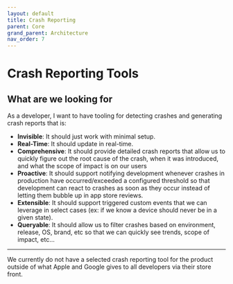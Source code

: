 ```yaml
---
layout: default
title: Crash Reporting
parent: Core
grand_parent: Architecture
nav_order: 7
---
```


# Crash Reporting Tools

## What are we looking for

As a developer, I want to have tooling for detecting crashes and generating crash reports that is:

- **Invisible**: It should just work with minimal setup.
- **Real-Time**: It should update in real-time.
- **Comprehensive**: It should provide detailed crash reports that allow us to quickly figure out the root cause of the crash, when it was introduced, and what the scope of impact is on our users
- **Proactive**: It should support notifying development whenever crashes in production have occurred/exceeded a configured threshold so that development can react to crashes as soon as they occur instead of letting them bubble up in app store reviews.
- **Extensible**: It should support triggered custom events that we can leverage in select cases (ex: if we know a device should never be in a given state).
- **Queryable**: It should allow us to filter crashes based on environment, release, OS, brand, etc so that we can quickly see trends, scope of impact, etc...

---

We currently do not have a selected crash reporting tool for the product outside of what Apple and Google gives to all developers via their store front.